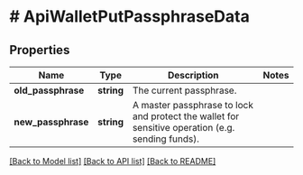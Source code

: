 # # ApiWalletPutPassphraseData

## Properties

Name | Type | Description | Notes
------------ | ------------- | ------------- | -------------
**old_passphrase** | **string** | The current passphrase. | 
**new_passphrase** | **string** | A master passphrase to lock and protect the wallet for sensitive operation (e.g. sending funds). | 

[[Back to Model list]](../../README.md#documentation-for-models) [[Back to API list]](../../README.md#documentation-for-api-endpoints) [[Back to README]](../../README.md)


